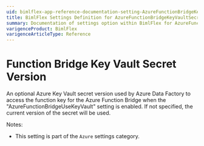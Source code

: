 ```yaml
---
uid: bimlflex-app-reference-documentation-setting-AzureFunctionBridgeKeyVaultSecretVersion
title: BimlFlex Settings Definition for AzureFunctionBridgeKeyVaultSecretVersion
summary: Documentation of settings option within BimlFlex for AzureFunctionBridgeKeyVaultSecretVersion
varigenceProduct: BimlFlex
varigenceArticleType: Reference
---
```


# Function Bridge Key Vault Secret Version

An optional Azure Key Vault secret version used by Azure Data Factory to access the function key for the Azure Function Bridge when the "AzureFunctionBridgeUseKeyVault" setting is enabled. If not specified, the current version of the secret will be used.

Notes:

* This setting is part of the `Azure` settings category.
